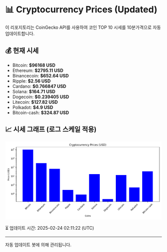 
# 📊 Cryptocurrency Prices (Updated)

이 리포지토리는 CoinGecko API를 사용하여 코인 TOP 10 시세를 10분가격으로 자동 업데이트합니다.

## 💰 현재 시세
- Bitcoin: **$96168 USD**
- Ethereum: **$2795.11 USD**
- Binancecoin: **$652.64 USD**
- Ripple: **$2.56 USD**
- Cardano: **$0.766847 USD**
- Solana: **$164.71 USD**
- Dogecoin: **$0.239405 USD**
- Litecoin: **$127.82 USD**
- Polkadot: **$4.9 USD**
- Bitcoin-cash: **$324.87 USD**

## 📈 시세 그래프 (로그 스케일 적용)
![Crypto Prices](crypto_prices.png)

⏳ 업데이트 시간: 2025-02-24 02:11:22 (UTC)

---
자동 업데이트 봇에 의해 관리됩니다.

